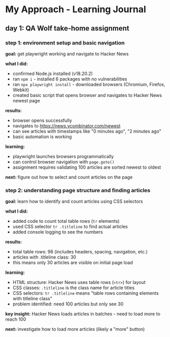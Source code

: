 # My Approach - Learning Journal

## day 1: QA Wolf take-home assignment

### step 1: environment setup and basic navigation
**goal:** get playwright working and navigate to Hacker News

**what I did:**
- confirmed Node.js installed (v18.20.2)
- ran `npm i` - installed 6 packages with no vulnerabilities  
- ran `npx playwright install` - downloaded browsers (Chromium, Firefox, Webkit)
- created basic script that opens browser and navigates to Hacker News newest page

**results:**
- browser opens successfully
- navigates to https://news.ycombinator.com/newest
- can see articles with timestamps like "0 minutes ago", "2 minutes ago"
- basic automation is working

**learning:**
- playwright launches browsers programmatically
- can control browser navigation with `page.goto()`
- assignment requires validating 100 articles are sorted newest to oldest

**next:** figure out how to select and count articles on the page



### step 2: understanding page structure and finding articles
**goal:** learn how to identify and count articles using CSS selectors

**what I did:**
- added code to count total table rows (`tr` elements)
- used CSS selector `tr .titleline` to find actual articles
- added console logging to see the numbers

**results:**
- total table rows: 98 (includes headers, spacing, navigation, etc.)
- articles with .titleline class: 30 
- this means only 30 articles are visible on initial page load

**learning:**
- HTML structure: Hacker News uses table rows (`<tr>`) for layout
- CSS classes: `.titleline` is the class name for article titles
- CSS selectors: `tr .titleline` means "table rows containing elements with titleline class"
- problem identified: need 100 articles but only see 30

**key insight:** Hacker News loads articles in batches - need to load more to reach 100

**next:** investigate how to load more articles (likely a "more" button)


